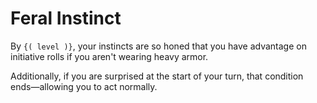 # Feral Instinct
By `{( level )}`, your instincts are so honed that you have advantage on initiative rolls if you aren't wearing heavy armor.

Additionally, if you are surprised at the start of your turn, that condition ends&mdash;allowing you to act normally.
